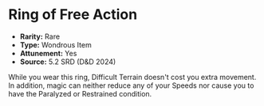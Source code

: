 # Ring of Free Action

- **Rarity:** Rare
- **Type:** Wondrous Item
- **Attunement:** Yes
- **Source:** 5.2 SRD (D&D 2024)

While you wear this ring, Difficult Terrain doesn't cost you extra movement. In addition, magic can neither reduce any of your Speeds nor cause you to have the Paralyzed or Restrained condition.
